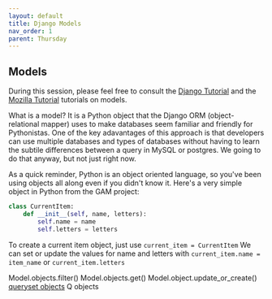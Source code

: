 ```yaml
---
layout: default
title: Django Models 
nav_order: 1
parent: Thursday 
---
```

## Models 
During this session, please feel free to consult the [Django Tutorial](https://docs.djangoproject.com/en/2.2/intro/tutorial02/)
and the [Mozilla Tutorial](https://developer.mozilla.org/en-US/docs/Learn/Server-side/Django/Models) tutorials on models. 

What is a model?  It is a Python object that the Django ORM (object-relational mapper) uses to make databases seem familiar and friendly for Pythonistas. One of the key adavantages of this approach is that developers can use multiple databases and types of databases without having to learn the subtile differences between a query in MySQL or postgres.  We going to do that anyway, but not just right now. 

As a quick reminder, Python is an object oriented language, so you've been using objects all along even if you didn't know it. 
Here's a very simple object in Python from the GAM project:

```python 
class CurrentItem:
    def __init__(self, name, letters):
        self.name = name
        self.letters = letters
```
To create a current item object, just use `current_item = CurrentItem`
We can set or update the values for name and letters with `current_item.name = item_name` or `current_item.letters`


Model.objects.filter()
Model.objects.get()
Model.object.update_or_create()
[queryset objects](https://docs.djangoproject.com/en/2.2/ref/models/querysets/)
Q objects

